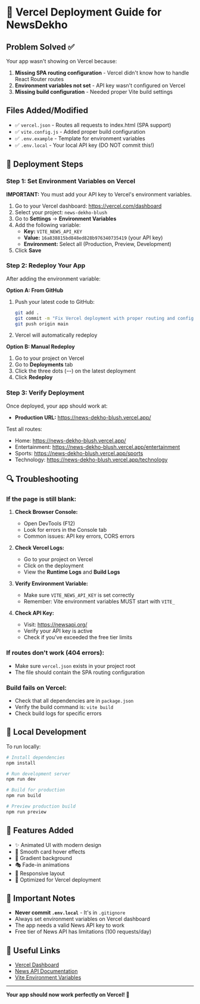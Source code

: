 # 🚀 Vercel Deployment Guide for NewsDekho

## Problem Solved ✅

Your app wasn't showing on Vercel because:
1. **Missing SPA routing configuration** - Vercel didn't know how to handle React Router routes
2. **Environment variables not set** - API key wasn't configured on Vercel
3. **Missing build configuration** - Needed proper Vite build settings

## Files Added/Modified

- ✅ `vercel.json` - Routes all requests to index.html (SPA support)
- ✅ `vite.config.js` - Added proper build configuration
- ✅ `.env.example` - Template for environment variables
- ✅ `.env.local` - Your local API key (DO NOT commit this!)

## 📝 Deployment Steps

### Step 1: Set Environment Variables on Vercel

**IMPORTANT:** You must add your API key to Vercel's environment variables.

1. Go to your Vercel dashboard: https://vercel.com/dashboard
2. Select your project: `news-dekho-blush`
3. Go to **Settings** → **Environment Variables**
4. Add the following variable:
   - **Key:** `VITE_NEWS_API_KEY`
   - **Value:** `16a838815bd848ed828b976340735419` (your API key)
   - **Environment:** Select all (Production, Preview, Development)
5. Click **Save**

### Step 2: Redeploy Your App

After adding the environment variable:

**Option A: From GitHub**
1. Push your latest code to GitHub:
   ```bash
   git add .
   git commit -m "Fix Vercel deployment with proper routing and config"
   git push origin main
   ```
2. Vercel will automatically redeploy

**Option B: Manual Redeploy**
1. Go to your project on Vercel
2. Go to **Deployments** tab
3. Click the three dots (**⋯**) on the latest deployment
4. Click **Redeploy**

### Step 3: Verify Deployment

Once deployed, your app should work at:
- **Production URL:** https://news-dekho-blush.vercel.app/

Test all routes:
- Home: https://news-dekho-blush.vercel.app/
- Entertainment: https://news-dekho-blush.vercel.app/entertainment
- Sports: https://news-dekho-blush.vercel.app/sports
- Technology: https://news-dekho-blush.vercel.app/technology

## 🔍 Troubleshooting

### If the page is still blank:

1. **Check Browser Console:**
   - Open DevTools (F12)
   - Look for errors in the Console tab
   - Common issues: API key errors, CORS errors

2. **Check Vercel Logs:**
   - Go to your project on Vercel
   - Click on the deployment
   - View the **Runtime Logs** and **Build Logs**

3. **Verify Environment Variable:**
   - Make sure `VITE_NEWS_API_KEY` is set correctly
   - Remember: Vite environment variables MUST start with `VITE_`

4. **Check API Key:**
   - Visit: https://newsapi.org/
   - Verify your API key is active
   - Check if you've exceeded the free tier limits

### If routes don't work (404 errors):

- Make sure `vercel.json` exists in your project root
- The file should contain the SPA routing configuration

### Build fails on Vercel:

- Check that all dependencies are in `package.json`
- Verify the build command is: `vite build`
- Check build logs for specific errors

## 📱 Local Development

To run locally:

```bash
# Install dependencies
npm install

# Run development server
npm run dev

# Build for production
npm run build

# Preview production build
npm run preview
```

## 🎨 Features Added

- ✨ Animated UI with modern design
- 🎯 Smooth card hover effects
- 🌈 Gradient background
- 🎭 Fade-in animations
- 📱 Responsive layout
- 🚀 Optimized for Vercel deployment

## 📌 Important Notes

- **Never commit `.env.local`** - It's in `.gitignore`
- Always set environment variables on Vercel dashboard
- The app needs a valid News API key to work
- Free tier of News API has limitations (100 requests/day)

## 🔗 Useful Links

- [Vercel Dashboard](https://vercel.com/dashboard)
- [News API Documentation](https://newsapi.org/docs)
- [Vite Environment Variables](https://vitejs.dev/guide/env-and-mode.html)

---

**Your app should now work perfectly on Vercel! 🎉**
